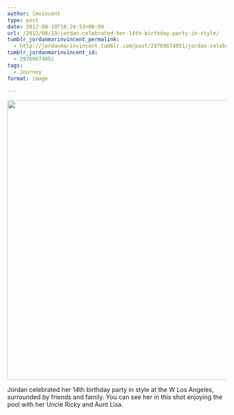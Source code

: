 ```yaml
---
author: lmvincent
type: post
date: 2012-08-19T18:24:53+00:00
url: /2012/08/19/jordan-celebrated-her-14th-birthday-party-in-style/
tumblr_jordanmarinvincent_permalink:
  - http://jordanmarinvincent.tumblr.com/post/29769674051/jordan-celebrated-her-14th-birthday-party-in-style
tumblr_jordanmarinvincent_id:
  - 29769674051
tags:
  - Journey
format: image

---
```

<img loading="lazy" src="https://jordansjourney.files.wordpress.com/2012/08/tumblr_m90lthhsym1rn5v6ko1_1280.jpg" alt="" width="1024" height="642" class="alignnone size-full wp-image-118" />

Jordan celebrated her 14th birthday party in style at the W Los Angeles, surrounded by friends and family. You can see her in this shot enjoying the pool with her Uncle Ricky and Aunt Lisa.